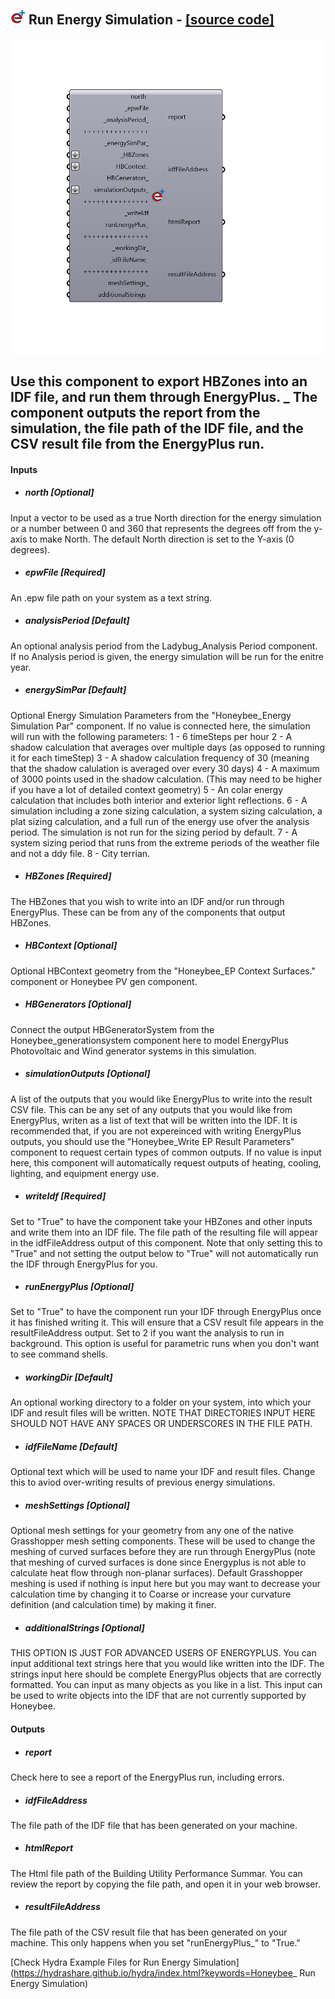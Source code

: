 ## ![](../../images/icons/_Run_Energy_Simulation.png)  Run Energy Simulation - [[source code]](https://github.com/mostaphaRoudsari/honeybee/tree/master/src/Honeybee_%20Run%20Energy%20Simulation.py)

![](../../images/components/_Run_Energy_Simulation.png)

Use this component to export HBZones into an IDF file, and run them through EnergyPlus.
 _
 The component outputs the report from the simulation, the file path of the IDF file, and the CSV result file from the EnergyPlus run.
 -
 

#### Inputs
* ##### north [Optional]
Input a vector to be used as a true North direction for the energy simulation or a number between 0 and 360 that represents the degrees off from the y-axis to make North.  The default North direction is set to the Y-axis (0 degrees).
* ##### epwFile [Required]
An .epw file path on your system as a text string.
* ##### analysisPeriod [Default]
An optional analysis period from the Ladybug_Analysis Period component.  If no Analysis period is given, the energy simulation will be run for the enitre year.
* ##### energySimPar [Default]
Optional Energy Simulation Parameters from the "Honeybee_Energy Simulation Par" component.  If no value is connected here, the simulation will run with the following parameters:
 1 - 6 timeSteps per hour
 2 - A shadow calculation that averages over multiple days (as opposed to running it for each timeStep)
 3 - A shadow calculation frequency of 30 (meaning that the shadow calulation is averaged over every 30 days)
 4 - A maximum of 3000 points used in the shadow calculation. (This may need to be higher if you have a lot of detailed context geometry)
 5 - An colar energy calculation that includes both interior and exterior light reflections.
 6 - A simulation including a zone sizing calculation, a system sizing calculation, a plat sizing calculation, and a full run of the energy use ofver the analysis period.  The simulation is not run for the sizing period by default.
 7 - A system sizing period that runs from the extreme periods of the weather file and not a ddy file.
 8 - City terrian.
* ##### HBZones [Required]
The HBZones that you wish to write into an IDF and/or run through EnergyPlus.  These can be from any of the components that output HBZones.
* ##### HBContext [Optional]
Optional HBContext geometry from the "Honeybee_EP Context Surfaces." component or Honeybee PV gen component.
* ##### HBGenerators [Optional]
Connect the output HBGeneratorSystem from the Honeybee_generationsystem component here to model EnergyPlus Photovoltaic and Wind generator systems in this simulation.
* ##### simulationOutputs [Optional]
A list of the outputs that you would like EnergyPlus to write into the result CSV file.  This can be any set of any outputs that you would like from EnergyPlus, writen as a list of text that will be written into the IDF.  It is recommended that, if you are not expereinced with writing EnergyPlus outputs, you should use the "Honeybee_Write EP Result Parameters" component to request certain types of common outputs.  If no value is input here, this component will automatically request outputs of heating, cooling, lighting, and equipment energy use.
* ##### writeIdf [Required]
Set to "True" to have the component take your HBZones and other inputs and write them into an IDF file.  The file path of the resulting file will appear in the idfFileAddress output of this component.  Note that only setting this to "True" and not setting the output below to "True" will not automatically run the IDF through EnergyPlus for you.
* ##### runEnergyPlus [Optional]
Set to "True" to have the component run your IDF through EnergyPlus once it has finished writing it.  This will ensure that a CSV result file appears in the resultFileAddress output. Set to 2 if you want the analysis to run in background. This option is useful for parametric runs when you don't want to see command shells.
* ##### workingDir [Default]
An optional working directory to a folder on your system, into which your IDF and result files will be written.  NOTE THAT DIRECTORIES INPUT HERE SHOULD NOT HAVE ANY SPACES OR UNDERSCORES IN THE FILE PATH.
* ##### idfFileName [Default]
Optional text which will be used to name your IDF and result files.  Change this to aviod over-writing results of previous energy simulations.
* ##### meshSettings [Optional]
Optional mesh settings for your geometry from any one of the native Grasshopper mesh setting components.  These will be used to change the meshing of curved surfaces before they are run through EnergyPlus (note that meshing of curved surfaces is done since Energyplus is not able to calculate heat flow through non-planar surfaces).  Default Grasshopper meshing is used if nothing is input here but you may want to decrease your calculation time by changing it to Coarse or increase your curvature definition (and calculation time) by making it finer.
* ##### additionalStrings [Optional]
THIS OPTION IS JUST FOR ADVANCED USERS OF ENERGYPLUS.  You can input additional text strings here that you would like written into the IDF.  The strings input here should be complete EnergyPlus objects that are correctly formatted.  You can input as many objects as you like in a list.  This input can be used to write objects into the IDF that are not currently supported by Honeybee.

#### Outputs
* ##### report
Check here to see a report of the EnergyPlus run, including errors.
* ##### idfFileAddress
The file path of the IDF file that has been generated on your machine.
* ##### htmlReport
The Html file path of the Building Utility Performance Summar. You can review the report by copying the file path, and open it in your web browser.
* ##### resultFileAddress
The file path of the CSV result file that has been generated on your machine.  This only happens when you set "runEnergyPlus_" to "True."


[Check Hydra Example Files for  Run Energy Simulation](https://hydrashare.github.io/hydra/index.html?keywords=Honeybee_ Run Energy Simulation)